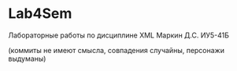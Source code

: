 # Lab4Sem
Лабораторные работы по дисциплине XML Маркин Д.С. ИУ5-41Б

(коммиты не имеют смысла, совпадения случайны, персонажи выдуманы)
